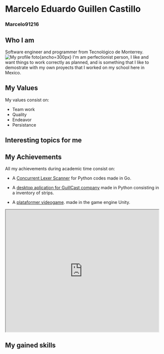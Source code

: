 ﻿# Marcelo Eduardo Guillen Castillo
### Marcelo91216

## Who I am
Software engineer and programmer from Tecnológico de Monterrey.
![My profile foto](./img/mi_foto.PNG){ancho=300px}
I'm am perfectionist person, I like and want things to work correctly as planned, and is something that I like to demostrate with my own proyects that I worked on my school here in Mexico. 

## My Values
My values consist on:
- Team work
- Quality
- Endeavor
- Persistance

## Interesting topics for me


## My Achievements
All my achievements during academic time consist on:
- A [Concurrent Lexer Scanner](https://github.com/Marcelo91216/Implementacion-reto-con-go-lexer-concurrente.git) for Python codes made in Go.

- A [desktop aplication for GuillCast company](https://github.com/Marcelo91216/ProgramaDeGuillCast.git)  made in Python consisting in a inventory of strips.

- A [plataformer videogame](https://marcelo91216.itch.io/little-man-adventure-web-version?secret=Ifa1PVyYlTtPJZBmjjakPa5uRys). made in the game engine Unity.
<iframe src="https://marcelo91216.itch.io/little-man-adventure-web-version?secret=Ifa1PVyYlTtPJZBmjjakPa5uRys" width="500" height="400"></iframe>

## My gained skills
